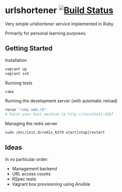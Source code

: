 # urlshortener [![Build Status](https://travis-ci.org/jorisroovers/urlshortener.svg?branch=master)](https://travis-ci.org/jorisroovers/urlshortener)

Very simple urlshortener service implemented in Ruby.

Primarily for personal learning purposes.

## Getting Started ##

Installation
```bash
vagrant up
vagrant ssh
```
Running tests
```bash
rake
```
Running the development server (with automatic reload)
```bash
rerun "ruby web.rb"
# Point your host machine to http://localhost:4567
```

Managing the redis server
```bash
sudo /etc/init.d/redis_6379 start|stop|restart
```

## Ideas ##
In no particular order:
- Management backend
- URL access counts
- RSpec tests
- Vagrant box provisioning using Ansible
